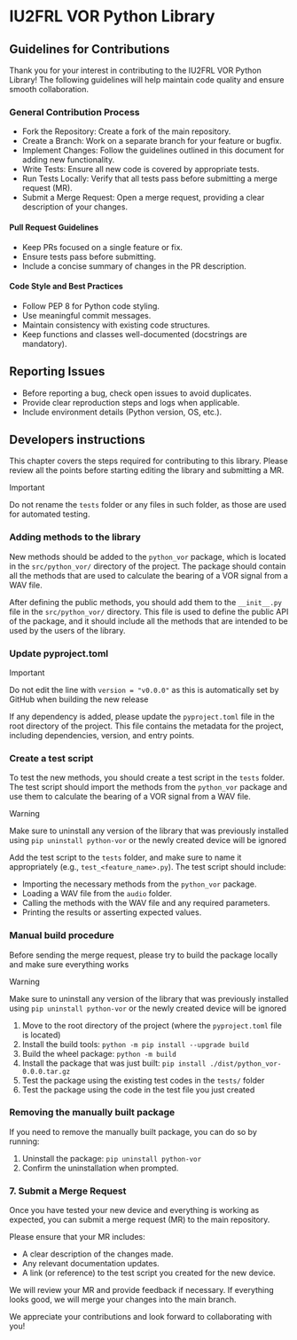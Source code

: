 # IU2FRL VOR Python Library

## Guidelines for Contributions

Thank you for your interest in contributing to the IU2FRL VOR Python Library! The following guidelines will help maintain code quality and ensure smooth collaboration.

### General Contribution Process

- Fork the Repository: Create a fork of the main repository.
- Create a Branch: Work on a separate branch for your feature or bugfix.
- Implement Changes: Follow the guidelines outlined in this document for adding new functionality.
- Write Tests: Ensure all new code is covered by appropriate tests.
- Run Tests Locally: Verify that all tests pass before submitting a merge request (MR).
- Submit a Merge Request: Open a merge request, providing a clear description of your changes.

#### Pull Request Guidelines

- Keep PRs focused on a single feature or fix.
- Ensure tests pass before submitting.
- Include a concise summary of changes in the PR description.

#### Code Style and Best Practices

- Follow PEP 8 for Python code styling.
- Use meaningful commit messages.
- Maintain consistency with existing code structures.
- Keep functions and classes well-documented (docstrings are mandatory).

## Reporting Issues

- Before reporting a bug, check open issues to avoid duplicates.
- Provide clear reproduction steps and logs when applicable.
- Include environment details (Python version, OS, etc.).

## Developers instructions

This chapter covers the steps required for contributing to this library. Please review all the points before starting editing the library and submitting a MR.

> [!IMPORTANT]
> Do not rename the `tests` folder or any files in such folder, as those are used for automated testing.

### Adding methods to the library

New methods should be added to the `python_vor` package, which is located in the `src/python_vor/` directory of the project. The package should contain all the methods that are used to calculate the bearing of a VOR signal from a WAV file.

After defining the public methods, you should add them to the `__init__.py` file in the `src/python_vor/` directory. This file is used to define the public API of the package, and it should include all the methods that are intended to be used by the users of the library.

### Update pyproject.toml

> [!IMPORTANT]
> Do not edit the line with `version = "v0.0.0"` as this is automatically set by GitHub when building the new release

If any dependency is added, please update the `pyproject.toml` file in the root directory of the project. This file contains the metadata for the project, including dependencies, version, and entry points.

### Create a test script

To test the new methods, you should create a test script in the `tests` folder. The test script should import the methods from the `python_vor` package and use them to calculate the bearing of a VOR signal from a WAV file.

> [!WARNING]
> Make sure to uninstall any version of the library that was previously installed using `pip uninstall python-vor` or the newly created device will be ignored

Add the test script to the `tests` folder, and make sure to name it appropriately (e.g., `test_<feature_name>.py`). The test script should include:

- Importing the necessary methods from the `python_vor` package.
- Loading a WAV file from the `audio` folder.
- Calling the methods with the WAV file and any required parameters.
- Printing the results or asserting expected values.

### Manual build procedure

Before sending the merge request, please try to build the package locally and make sure everything works

> [!WARNING]
> Make sure to uninstall any version of the library that was previously installed using `pip uninstall python-vor` or the newly created device will be ignored

1. Move to the root directory of the project (where the `pyproject.toml` file is located)
2. Install the build tools: `python -m pip install --upgrade build`
3. Build the wheel package: `python -m build`
4. Install the package that was just built: `pip install ./dist/python_vor-0.0.0.tar.gz`
5. Test the package using the existing test codes in the `tests/` folder
6. Test the package using the code in the test file you just created

### Removing the manually built package

If you need to remove the manually built package, you can do so by running:

1. Uninstall the package: `pip uninstall python-vor`
2. Confirm the uninstallation when prompted.

### 7. Submit a Merge Request

Once you have tested your new device and everything is working as expected, you can submit a merge request (MR) to the main repository.

Please ensure that your MR includes:

- A clear description of the changes made.
- Any relevant documentation updates.
- A link (or reference) to the test script you created for the new device.

We will review your MR and provide feedback if necessary. If everything looks good, we will merge your changes into the main branch.

We appreciate your contributions and look forward to collaborating with you!
